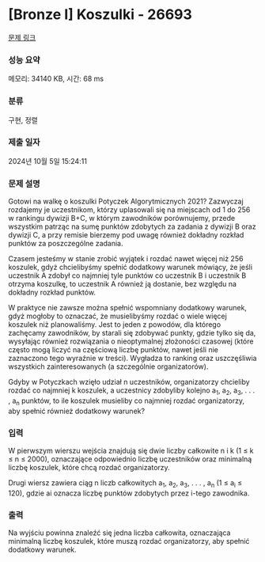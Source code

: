 # [Bronze I] Koszulki - 26693 

[문제 링크](https://www.acmicpc.net/problem/26693) 

### 성능 요약

메모리: 34140 KB, 시간: 68 ms

### 분류

구현, 정렬

### 제출 일자

2024년 10월 5일 15:24:11

### 문제 설명

<p>Gotowi na walkę o koszulki Potyczek Algorytmicznych 2021? Zazwyczaj rozdajemy je uczestnikom, którzy uplasowali się na miejscach od 1 do 256 w rankingu dywizji B+C, w którym zawodników porównujemy, przede wszystkim patrząc na sumę punktów zdobytych za zadania z dywizji B oraz dywizji C, a przy remisie bierzemy pod uwagę również dokładny rozkład punktów za poszczególne zadania.</p>

<p>Czasem jesteśmy w stanie zrobić wyjątek i rozdać nawet więcej niż 256 koszulek, gdyż chcielibyśmy spełnić dodatkowy warunek mówiący, że jeśli uczestnik A zdobył co najmniej tyle punktów co uczestnik B i uczestnik B otrzyma koszulkę, to uczestnik A również ją dostanie, bez względu na dokładny rozkład punktów.</p>

<p>W praktyce nie zawsze można spełnić wspomniany dodatkowy warunek, gdyż mogłoby to oznaczać, że musielibyśmy rozdać o wiele więcej koszulek niż planowaliśmy. Jest to jeden z powodów, dla którego zachęcamy zawodników, by starali się zdobywać punkty, gdzie tylko się da, wysyłając również rozwiązania o nieoptymalnej złożoności czasowej (które często mogą liczyć na częściową liczbę punktów, nawet jeśli nie zaznaczono tego wyraźnie w treści). Wygładza to ranking oraz uszczęśliwia wszystkich zainteresowanych (a szczególnie organizatorów).</p>

<p>Gdyby w Potyczkach wzięło udział n uczestników, organizatorzy chcieliby rozdać co najmniej k koszulek, a uczestnicy zdobyliby kolejno a<sub>1</sub>, a<sub>2</sub>, a<sub>3</sub>, . . . , a<sub>n</sub> punktów, to ile koszulek musieliby co najmniej rozdać organizatorzy, aby spełnić również dodatkowy warunek?</p>

### 입력 

 <p>W pierwszym wierszu wejścia znajdują się dwie liczby całkowite n i k (1 ≤ k ≤ n ≤ 2000), oznaczające odpowiednio liczbę uczestników oraz minimalną liczbę koszulek, które chcą rozdać organizatorzy.</p>

<p>Drugi wiersz zawiera ciąg n liczb całkowitych a<sub>1</sub>, a<sub>2</sub>, a<sub>3</sub>, . . . , a<sub>n</sub> (1 ≤ a<sub>i</sub> ≤ 120), gdzie ai oznacza liczbę punktów zdobytych przez i-tego zawodnika.</p>

### 출력 

 <p>Na wyjściu powinna znaleźć się jedna liczba całkowita, oznaczająca minimalną liczbę koszulek, które muszą rozdać organizatorzy, aby spełnić dodatkowy warunek.</p>

